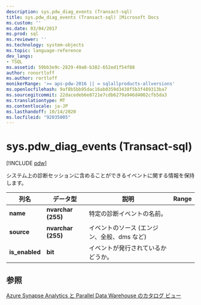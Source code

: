 ```yaml
---
description: sys.pdw_diag_events (Transact-sql)
title: sys.pdw_diag_events (Transact-sql) |Microsoft Docs
ms.custom: ''
ms.date: 03/04/2017
ms.prod: sql
ms.reviewer: ''
ms.technology: system-objects
ms.topic: language-reference
dev_langs:
- TSQL
ms.assetid: 59bb3e9c-2829-49a0-b382-652ed1f54f88
author: ronortloff
ms.author: rortloff
monikerRange: '>= aps-pdw-2016 || = sqlallproducts-allversions'
ms.openlocfilehash: 9af8b5bb95dac16ab0359d3438f5b3f489313ba7
ms.sourcegitcommit: 22dacedeb6e8721e7cdb6279a946d4002cfb5da3
ms.translationtype: MT
ms.contentlocale: ja-JP
ms.lasthandoff: 10/14/2020
ms.locfileid: "92035005"
---
```

# <a name="syspdw_diag_events-transact-sql"></a>sys.pdw_diag_events (Transact-sql)
[!INCLUDE [pdw](../../includes/applies-to-version/pdw.md)]

  システム上の診断セッションに含めることができるイベントに関する情報を保持します。  
  
|列名|データ型|説明|Range|  
|-----------------|---------------|-----------------|-----------|  
|**name**|**nvarchar (255)**|特定の診断イベントの名前。||  
|**source**|**nvarchar (255)**|イベントのソース (エンジン、全般、dms など)||  
|**is_enabled**|**bit**|イベントが発行されているかどうか。||  
  
## <a name="see-also"></a>参照  
 [Azure Synapse Analytics と Parallel Data Warehouse のカタログ ビュー](../../relational-databases/system-catalog-views/sql-data-warehouse-and-parallel-data-warehouse-catalog-views.md)  
  
  

